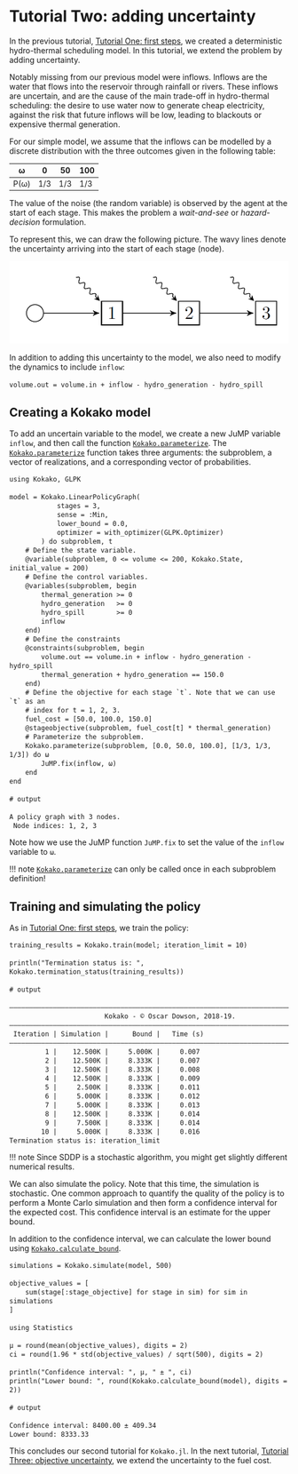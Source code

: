 # Tutorial Two: adding uncertainty

In the previous tutorial, [Tutorial One: first steps](@ref), we created a
deterministic  hydro-thermal scheduling model. In this tutorial, we extend the
problem by adding uncertainty.

Notably missing from our previous model were inflows. Inflows are the water that
flows into the reservoir through rainfall or rivers. These inflows are
uncertain, and are the cause of the main trade-off in hydro-thermal scheduling:
the desire to use water now to generate cheap electricity, against the risk that
future inflows will be low, leading to blackouts or expensive thermal
generation.

For our simple model, we assume that the inflows can be modelled by a discrete
distribution with the three outcomes given in the following table:

| ω    |   0 |  50 | 100 |
| ---- | --- | --- | --- |
| P(ω) | 1/3 | 1/3 | 1/3 |

The value of the noise (the random variable) is observed by the agent at the
start of each stage. This makes the problem a _wait-and-see_ or
_hazard-decision_ formulation.

To represent this, we can draw the following picture. The wavy lines denote the
uncertainty arriving into the start of each stage (node).

![Linear policy graph](../assets/stochastic_linear_policy_graph.png)

In addition to adding this uncertainty to the model, we also need to modify the
dynamics to include `inflow`:

`volume.out = volume.in + inflow - hydro_generation - hydro_spill`


## Creating a Kokako model

To add an uncertain variable to the model, we create a new JuMP variable
`inflow`, and then call the function [`Kokako.parameterize`](@ref). The
[`Kokako.parameterize`](@ref) function takes three arguments: the subproblem,
a vector of realizations, and a corresponding vector of probabilities.

```jldoctest tutorial_two
using Kokako, GLPK

model = Kokako.LinearPolicyGraph(
            stages = 3,
            sense = :Min,
            lower_bound = 0.0,
            optimizer = with_optimizer(GLPK.Optimizer)
        ) do subproblem, t
    # Define the state variable.
    @variable(subproblem, 0 <= volume <= 200, Kokako.State, initial_value = 200)
    # Define the control variables.
    @variables(subproblem, begin
        thermal_generation >= 0
        hydro_generation   >= 0
        hydro_spill        >= 0
        inflow
    end)
    # Define the constraints
    @constraints(subproblem, begin
        volume.out == volume.in + inflow - hydro_generation - hydro_spill
        thermal_generation + hydro_generation == 150.0
    end)
    # Define the objective for each stage `t`. Note that we can use `t` as an
    # index for t = 1, 2, 3.
    fuel_cost = [50.0, 100.0, 150.0]
    @stageobjective(subproblem, fuel_cost[t] * thermal_generation)
    # Parameterize the subproblem.
    Kokako.parameterize(subproblem, [0.0, 50.0, 100.0], [1/3, 1/3, 1/3]) do ω
        JuMP.fix(inflow, ω)
    end
end

# output

A policy graph with 3 nodes.
 Node indices: 1, 2, 3
```

Note how we use the JuMP function `JuMP.fix` to set the value of the `inflow`
variable to `ω`.

!!! note
    [`Kokako.parameterize`](@ref) can only be called once in each subproblem
    definition!

## Training and simulating the policy

As in [Tutorial One: first steps](@ref), we train the policy:
```jldoctest tutorial_two; filter=r"\|.+?\n"
training_results = Kokako.train(model; iteration_limit = 10)

println("Termination status is: ", Kokako.termination_status(training_results))

# output

———————————————————————————————————————————————————————————————————————————————
                        Kokako - © Oscar Dowson, 2018-19.
———————————————————————————————————————————————————————————————————————————————
 Iteration | Simulation |      Bound |   Time (s)
———————————————————————————————————————————————————————————————————————————————
         1 |    12.500K |     5.000K |     0.007
         2 |    12.500K |     8.333K |     0.007
         3 |    12.500K |     8.333K |     0.008
         4 |    12.500K |     8.333K |     0.009
         5 |     2.500K |     8.333K |     0.011
         6 |     5.000K |     8.333K |     0.012
         7 |     5.000K |     8.333K |     0.013
         8 |    12.500K |     8.333K |     0.014
         9 |     7.500K |     8.333K |     0.014
        10 |     5.000K |     8.333K |     0.016
Termination status is: iteration_limit
```

!!! note
    Since SDDP is a stochastic algorithm, you might get slightly different
    numerical results.

We can also simulate the policy. Note that this time, the simulation is
stochastic. One common approach to quantify the quality of the policy is to
perform  a Monte Carlo simulation and then form a confidence interval for the
expected cost. This confidence interval is an estimate for the upper bound.

In addition to the confidence interval, we can calculate the lower bound using
[`Kokako.calculate_bound`](@ref).

```jldoctest tutorial_two; filter=r"Confidence interval.+?\n"
simulations = Kokako.simulate(model, 500)

objective_values = [
    sum(stage[:stage_objective] for stage in sim) for sim in simulations
]

using Statistics

μ = round(mean(objective_values), digits = 2)
ci = round(1.96 * std(objective_values) / sqrt(500), digits = 2)

println("Confidence interval: ", μ, " ± ", ci)
println("Lower bound: ", round(Kokako.calculate_bound(model), digits = 2))

# output

Confidence interval: 8400.00 ± 409.34
Lower bound: 8333.33
```

This concludes our second tutorial for `Kokako.jl`. In the next tutorial,
[Tutorial Three: objective uncertainty](@ref), we extend the uncertainty to the
fuel cost.
